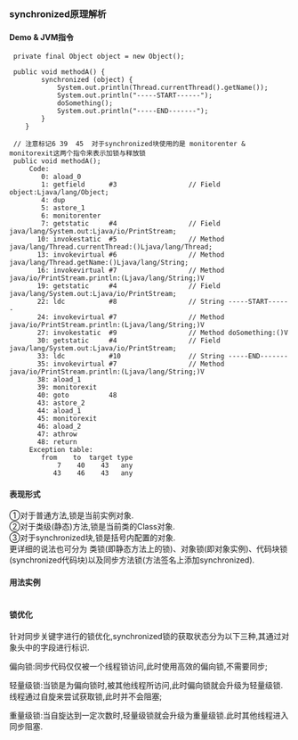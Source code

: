 ### synchronized原理解析

#### Demo & JVM指令
```
 private final Object object = new Object();

 public void methodA() {
        synchronized (object) {
            System.out.println(Thread.currentThread().getName());
            System.out.println("-----START------");
            doSomething();
            System.out.println("-----END-------");
        }
    }
 
 // 注意标记6 39  45  对于synchronized块使用的是 monitorenter & monitorexit这两个指令来表示加锁与释放锁  
 public void methodA();
     Code:
        0: aload_0
        1: getfield      #3                  // Field object:Ljava/lang/Object;
        4: dup
        5: astore_1
        6: monitorenter
        7: getstatic     #4                  // Field java/lang/System.out:Ljava/io/PrintStream;
       10: invokestatic  #5                  // Method java/lang/Thread.currentThread:()Ljava/lang/Thread;
       13: invokevirtual #6                  // Method java/lang/Thread.getName:()Ljava/lang/String;
       16: invokevirtual #7                  // Method java/io/PrintStream.println:(Ljava/lang/String;)V
       19: getstatic     #4                  // Field java/lang/System.out:Ljava/io/PrintStream;
       22: ldc           #8                  // String -----START------
       24: invokevirtual #7                  // Method java/io/PrintStream.println:(Ljava/lang/String;)V
       27: invokestatic  #9                  // Method doSomething:()V
       30: getstatic     #4                  // Field java/lang/System.out:Ljava/io/PrintStream;
       33: ldc           #10                 // String -----END-------
       35: invokevirtual #7                  // Method java/io/PrintStream.println:(Ljava/lang/String;)V
       38: aload_1
       39: monitorexit
       40: goto          48
       43: astore_2
       44: aload_1
       45: monitorexit
       46: aload_2
       47: athrow
       48: return
     Exception table:
        from    to  target type
            7    40    43   any
           43    46    43   any   
```

#### 表现形式  

①对于普通方法,锁是当前实例对象.    
②对于类级(静态)方法,锁是当前类的Class对象.    
③对于synchronized块,锁是括号内配置的对象.  
更详细的说法也可分为 类锁(即静态方法上的锁)、对象锁(即对象实例)、代码块锁(synchronized代码块)以及同步方法锁(方法签名上添加synchronized).
  
#### 用法实例  
```
```
  
#### 锁优化  

针对同步关键字进行的锁优化,synchronized锁的获取状态分为以下三种,其通过对象头中的字段进行标识.  

偏向锁:同步代码仅仅被一个线程锁访问,此时使用高效的偏向锁,不需要同步;    

轻量级锁:当锁是为偏向锁时,被其他线程所访问,此时偏向锁就会升级为轻量级锁.线程通过自旋来尝试获取锁,此时并不会阻塞;    

重量级锁:当自旋达到一定次数时,轻量级锁就会升级为重量级锁.此时其他线程进入同步阻塞.    
  
  


